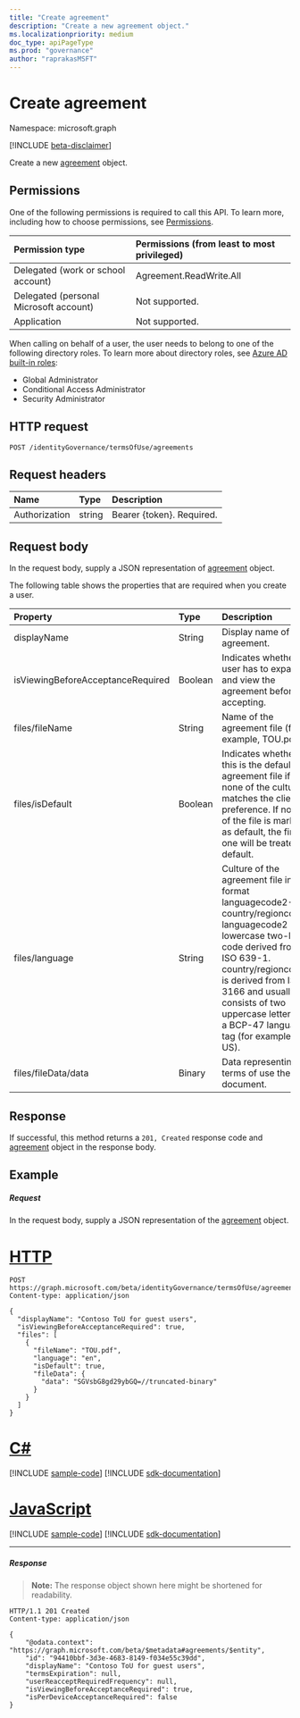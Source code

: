 ```yaml
---
title: "Create agreement"
description: "Create a new agreement object."
ms.localizationpriority: medium
doc_type: apiPageType
ms.prod: "governance"
author: "raprakasMSFT"
---
```


# Create agreement

Namespace: microsoft.graph

[!INCLUDE [beta-disclaimer](../../includes/beta-disclaimer.md)]

Create a new [agreement](../resources/agreement.md) object.
## Permissions
One of the following permissions is required to call this API. To learn more, including how to choose permissions, see [Permissions](/graph/permissions-reference).

|Permission type                        | Permissions (from least to most privileged)              |
|:--------------------------------------|:---------------------------------------------------------|
|Delegated (work or school account)     | Agreement.ReadWrite.All |
|Delegated (personal Microsoft account) | Not supported. |
|Application                            | Not supported. |

When calling on behalf of a user, the user needs to belong to one of the following directory roles. To learn more about directory roles, see [Azure AD built-in roles](/azure/active-directory/roles/permissions-reference):
+ Global Administrator
+ Conditional Access Administrator
+ Security Administrator

## HTTP request
<!-- { "blockType": "ignored" } -->
```http
POST /identityGovernance/termsOfUse/agreements
```
## Request headers
| Name         | Type        | Description |
|:-------------|:------------|:------------|
| Authorization | string | Bearer \{token\}. Required. |

## Request body
In the request body, supply a JSON representation of [agreement](../resources/agreement.md) object.

The following table shows the properties that are required when you create a user.

| Property     | Type        | Description |
|:-------------|:------------|:------------|
|displayName|String|Display name of the agreement.|
|isViewingBeforeAcceptanceRequired|Boolean|Indicates whether the user has to expand and view the agreement before accepting.|
|files/fileName|String|Name of the agreement file (for example, TOU.pdf).|
|files/isDefault|Boolean|Indicates whether this is the default agreement file if none of the culture matches the client preference. If none of the file is marked as default, the first one will be treated as default.|
|files/language|String|Culture of the agreement file in the format languagecode2-country/regioncode2. languagecode2 is a lowercase two-letter code derived from ISO 639-1. country/regioncode2 is derived from ISO 3166 and usually consists of two uppercase letters, or a BCP-47 language tag (for example, en-US).|
|files/fileData/data|Binary|Data representing the terms of use the PDF document.|

## Response
If successful, this method returns a `201, Created` response code and [agreement](../resources/agreement.md) object in the response body.

## Example
##### Request
In the request body, supply a JSON representation of the [agreement](../resources/agreement.md) object.



# [HTTP](#tab/http)
<!-- {
  "blockType": "request",
  "name": "create_agreement_from_agreements"
}-->
```http
POST https://graph.microsoft.com/beta/identityGovernance/termsOfUse/agreements
Content-type: application/json

{
  "displayName": "Contoso ToU for guest users",
  "isViewingBeforeAcceptanceRequired": true,
  "files": [
    {
      "fileName": "TOU.pdf",
      "language": "en",
      "isDefault": true,
      "fileData": {
        "data": "SGVsbG8gd29ybGQ=//truncated-binary"
      }
    }
  ]
}
```

# [C#](#tab/csharp)
[!INCLUDE [sample-code](../includes/snippets/csharp/create-agreement-from-agreements-csharp-snippets.md)]
[!INCLUDE [sdk-documentation](../includes/snippets/snippets-sdk-documentation-link.md)]

# [JavaScript](#tab/javascript)
[!INCLUDE [sample-code](../includes/snippets/javascript/create-agreement-from-agreements-javascript-snippets.md)]
[!INCLUDE [sdk-documentation](../includes/snippets/snippets-sdk-documentation-link.md)]

---

##### Response
>**Note:** The response object shown here might be shortened for readability.
<!-- {
  "blockType": "response",
  "truncated": true,
  "@odata.type": "microsoft.graph.agreement"
} -->
```http
HTTP/1.1 201 Created
Content-type: application/json

{
    "@odata.context": "https://graph.microsoft.com/beta/$metadata#agreements/$entity",
    "id": "94410bbf-3d3e-4683-8149-f034e55c39dd",
    "displayName": "Contoso ToU for guest users",
    "termsExpiration": null,
    "userReacceptRequiredFrequency": null,
    "isViewingBeforeAcceptanceRequired": true,
    "isPerDeviceAcceptanceRequired": false
}
```

<!-- uuid: 8fcb5dbc-d5aa-4681-8e31-b001d5168d79
2015-10-25 14:57:30 UTC -->
<!--
{
  "type": "#page.annotation",
  "description": "Create agreement",
  "keywords": "",
  "section": "documentation",
  "tocPath": "",
  "suppressions": [
  ]
}
-->


